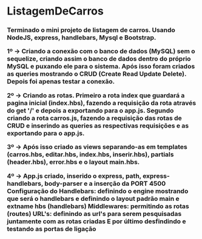 <h1>ListagemDeCarros</h1>

<h3>Terminado o mini projeto de listagem de carros. Usando NodeJS, express, handlebars, Mysql e Bootstrap.

  
1º -> Criando a conexão com o banco de dados (MySQL) sem o sequelize, criando assim o banco de dados dentro do próprio MySQL e puxando ele para o sistema. Após isso foram criados as queries mostrando o CRUD (Create Read Update Delete). Depois foi apenas testar a conexão.

  
2º -> Criando as rotas. Primeiro a rota index que guardará a pagina inicial (index.hbs), fazendo a requisição da rota através do get '/' e depois a exportando para o app.js. Segundo criando a rota carros.js, fazendo a requisição das rotas de CRUD e inserindo as queries as respectivas requisições e as exportando para o app.js.
  

3º -> Após isso criado as views separando-as em templates (carros.hbs, editar.hbs, index.hbs, inserir.hbs), partials (header.hbs), error.hbs e o layout main.hbs.
  

4º -> App.js criado, inserido o express, path, express-handlebars, body-parser e a inserção da PORT 4500
      Configuração do Handlebars: definindo o engine mostrando que será o handlebars e definindo o layout padrão main e extname hbs (handlebars)
      Middlewares: permitindo as rotas (routes)
      URL's: definindo as url's para serem pesquisadas juntamente com as rotas criadas
  E por último desfindindo e testando as portas de ligação


</h3>

